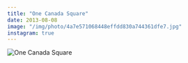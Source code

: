 ```yaml
---
title: "One Canada Square"
date: 2013-08-08
image: "/img/photo/4a7e571068448effdd830a744361dfe7.jpg"
instagram: true
---
```


![One Canada Square](/img/photo/4a7e571068448effdd830a744361dfe7.jpg)
